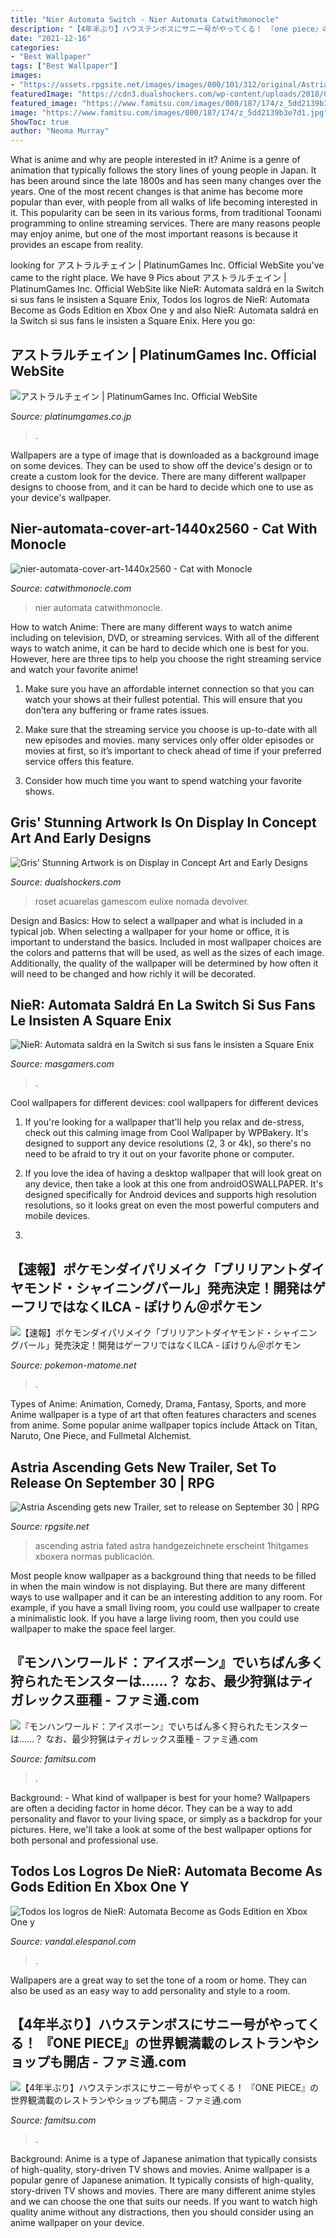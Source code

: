 ```yaml
---
title: "Nier Automata Switch - Nier Automata Catwithmonocle"
description: "【4年半ぶり】ハウステンボスにサニー号がやってくる！ 『one piece』の世界観満載のレストランやショップも開店"
date: "2021-12-16"
categories:
- "Best Wallpaper"
tags: ["Best Wallpaper"]
images:
- "https://assets.rpgsite.net/images/images/000/101/312/original/Astria-Ascending_20210615_02.jpg"
featuredImage: "https://cdn3.dualshockers.com/wp-content/uploads/2018/08/GRIS-ds1-670x670.jpg"
featured_image: "https://www.famitsu.com/images/000/187/174/z_5dd2139b3e7d1.jpg"
image: "https://www.famitsu.com/images/000/187/174/z_5dd2139b3e7d1.jpg"
ShowToc: true
author: "Neoma Murray"
---
```



What is anime and why are people interested in it?
Anime is a genre of animation that typically follows the story lines of young people in Japan. It has been around since the late 1800s and has seen many changes over the years. One of the most recent changes is that anime has become more popular than ever, with people from all walks of life becoming interested in it. This popularity can be seen in its various forms, from traditional Toonami programming to online streaming services. There are many reasons people may enjoy anime, but one of the most important reasons is because it provides an escape from reality.

	

		
looking for アストラルチェイン | PlatinumGames Inc. Official WebSite you've came to the right place. We have 9 Pics about アストラルチェイン | PlatinumGames Inc. Official WebSite like NieR: Automata saldrá en la Switch si sus fans le insisten a Square Enix, Todos los logros de NieR: Automata Become as Gods Edition en Xbox One y and also NieR: Automata saldrá en la Switch si sus fans le insisten a Square Enix. Here you go:
		
    
## アストラルチェイン | PlatinumGames Inc. Official WebSite

<img loading=lazy src="https://www.platinumgames.co.jp/wp-content/uploads/2019/02/08_legion_02-660x370.jpg" onerror="this.onerror=null;this.src='https://tse1.mm.bing.net/th?id=OIP.lGLon8mWT6fm3-7BYNNdLwHaEJ&amp;pid=15.1';" alt="アストラルチェイン | PlatinumGames Inc. Official WebSite">

_Source: platinumgames.co.jp_

>. 

	

Wallpapers are a type of image that is downloaded as a background image on some devices. They can be used to show off the device's design or to create a custom look for the device. There are many different wallpaper designs to choose from, and it can be hard to decide which one to use as your device's wallpaper.

    
## Nier-automata-cover-art-1440x2560 - Cat With Monocle

<img loading=lazy src="https://catwithmonocle.com/wp-content/uploads/2020/01/nier-automata-cover-art-1440x2560-1.jpg" onerror="this.onerror=null;this.src='https://tse4.mm.bing.net/th?id=OIP.Hao8hT3kuC03T9_Hz4idDwHaNK&amp;pid=15.1';" alt="nier-automata-cover-art-1440x2560 - Cat with Monocle">

_Source: catwithmonocle.com_

>nier automata catwithmonocle. 

	

How to watch Anime: There are many different ways to watch anime including on television, DVD, or streaming services.
With all of the different ways to watch anime, it can be hard to decide which one is best for you. However, here are three tips to help you choose the right streaming service and watch your favorite anime!
1. Make sure you have an affordable internet connection so that you can watch your shows at their fullest potential. This will ensure that you don’tera any buffering or frame rates issues.

2. Make sure that the streaming service you choose is up-to-date with all new episodes and movies. many services only offer older episodes or movies at first, so it’s important to check ahead of time if your preferred service offers this feature.

3. Consider how much time you want to spend watching your favorite shows.

    
## Gris&#039; Stunning Artwork Is On Display In Concept Art And Early Designs

<img loading=lazy src="https://cdn3.dualshockers.com/wp-content/uploads/2018/08/GRIS-ds1-670x670.jpg" onerror="this.onerror=null;this.src='https://tse1.mm.bing.net/th?id=OIP.qMQMHiMtM5sry0JnWDUQuAEsCo&amp;pid=15.1';" alt="Gris&#039; Stunning Artwork is on Display in Concept Art and Early Designs">

_Source: dualshockers.com_

>roset acuarelas gamescom eulixe nomada devolver. 

	

Design and Basics: How to select a wallpaper and what is included in a typical job.
When selecting a wallpaper for your home or office, it is important to understand the basics. Included in most wallpaper choices are the colors and patterns that will be used, as well as the sizes of each image. Additionally, the quality of the wallpaper will be determined by how often it will need to be changed and how richly it will be decorated.

    
## NieR: Automata Saldrá En La Switch Si Sus Fans Le Insisten A Square Enix

<img loading=lazy src="https://www.masgamers.com/wp-content/uploads/2019/09/Nier-Automata-foto-3.jpg" onerror="this.onerror=null;this.src='https://tse4.mm.bing.net/th?id=OIP.XUO-R-3SmlmnPDZfn-WjnwHaEK&amp;pid=15.1';" alt="NieR: Automata saldrá en la Switch si sus fans le insisten a Square Enix">

_Source: masgamers.com_

>. 

	

Cool wallpapers for different devices:
cool wallpapers for different devices 

1. If you're looking for a wallpaper that'll help you relax and de-stress, check out this calming image from Cool Wallpaper by WPBakery. It's designed to support any device resolutions (2, 3 or 4k), so there's no need to be afraid to try it out on your favorite phone or computer.

2. If you love the idea of having a desktop wallpaper that will look great on any device, then take a look at this one from androidOSWALLPAPER. It's designed specifically for Android devices and supports high resolution resolutions, so it looks great on even the most powerful computers and mobile devices.

3.

    
## 【速報】ポケモンダイパリメイク「ブリリアントダイヤモンド・シャイニングパール」発売決定！開発はゲーフリではなくILCA - ぽけりん＠ポケモン

<img loading=lazy src="https://img.pokemon-matome.net/poke/210226/bdsp_020.jpg" onerror="this.onerror=null;this.src='https://tse2.mm.bing.net/th?id=OIP.r30ywke1C-ORDXNCa18_FgHaEK&amp;pid=15.1';" alt="【速報】ポケモンダイパリメイク「ブリリアントダイヤモンド・シャイニングパール」発売決定！開発はゲーフリではなくILCA - ぽけりん＠ポケモン">

_Source: pokemon-matome.net_

>. 

	

Types of Anime: Animation, Comedy, Drama, Fantasy, Sports, and more
Anime wallpaper is a type of art that often features characters and scenes from anime. Some popular anime wallpaper topics include Attack on Titan, Naruto, One Piece, and Fullmetal Alchemist.

    
## Astria Ascending Gets New Trailer, Set To Release On September 30 | RPG

<img loading=lazy src="https://assets.rpgsite.net/images/images/000/101/312/original/Astria-Ascending_20210615_02.jpg" onerror="this.onerror=null;this.src='https://tse4.mm.bing.net/th?id=OIP.-V57vDiXiRuOE4_in-4SAwHaEK&amp;pid=15.1';" alt="Astria Ascending gets new Trailer, set to release on September 30 | RPG">

_Source: rpgsite.net_

>ascending astria fated astra handgezeichnete erscheint 1hitgames xboxera normas publicación. 

	

Most people know wallpaper as a background thing that needs to be filled in when the main window is not displaying. But there are many different ways to use wallpaper and it can be an interesting addition to any room. For example, if you have a small living room, you could use wallpaper to create a minimalistic look. If you have a large living room, then you could use wallpaper to make the space feel larger.

    
## 『モンハンワールド：アイスボーン』でいちばん多く狩られたモンスターは……？ なお、最少狩猟はティガレックス亜種 - ファミ通.com

<img loading=lazy src="https://www.famitsu.com/images/000/207/594/z_5f85759f61b84.jpg" onerror="this.onerror=null;this.src='https://tse1.mm.bing.net/th?id=OIP.tK5koxVeYJEhrt5ZIKcNzgHaEK&amp;pid=15.1';" alt="『モンハンワールド：アイスボーン』でいちばん多く狩られたモンスターは……？ なお、最少狩猟はティガレックス亜種 - ファミ通.com">

_Source: famitsu.com_

>. 

	

Background: - What kind of wallpaper is best for your home?
Wallpapers are often a deciding factor in home décor. They can be a way to add personality and flavor to your living space, or simply as a backdrop for your pictures. Here, we'll take a look at some of the best wallpaper options for both personal and professional use.

    
## Todos Los Logros De NieR: Automata Become As Gods Edition En Xbox One Y

<img loading=lazy src="https://media.vandal.net/m/61909/nier-automata-become-as-gods-edition-201862611929_1.jpg" onerror="this.onerror=null;this.src='https://tse3.mm.bing.net/th?id=OIP.ydCbCyoK2GUlNpLZoq06hQHaLH&amp;pid=15.1';" alt="Todos los logros de NieR: Automata Become as Gods Edition en Xbox One y">

_Source: vandal.elespanol.com_

>. 

	

Wallpapers are a great way to set the tone of a room or home. They can also be used as an easy way to add personality and style to a room.

    
## 【4年半ぶり】ハウステンボスにサニー号がやってくる！ 『ONE PIECE』の世界観満載のレストランやショップも開店 - ファミ通.com

<img loading=lazy src="https://www.famitsu.com/images/000/187/174/z_5dd2139b3e7d1.jpg" onerror="this.onerror=null;this.src='https://tse2.mm.bing.net/th?id=OIP.ssg_JVUsBFrpIFl4p2D40gHaE8&amp;pid=15.1';" alt="【4年半ぶり】ハウステンボスにサニー号がやってくる！ 『ONE PIECE』の世界観満載のレストランやショップも開店 - ファミ通.com">

_Source: famitsu.com_

>. 

	

Background: Anime is a type of Japanese animation that typically consists of high-quality, story-driven TV shows and movies.
Anime wallpaper is a popular genre of Japanese animation. It typically consists of high-quality, story-driven TV shows and movies. There are many different anime styles and we can choose the one that suits our needs. If you want to watch high quality anime without any distractions, then you should consider using an anime wallpaper on your device.

